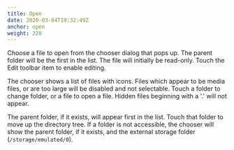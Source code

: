 ```yaml
---
title: Open
date: 2020-03-04T19:32:49Z
anchor: open
weight: 220
---
```


Choose a file to open from the chooser dialog that pops up. The parent
folder will be the first in the list. The file will initially be
read-only. Touch the Edit toolbar item to enable editing.

The chooser shows a list of files with icons. Files which appear to be
media files, or are too large will be disabled and not
selectable. Touch a folder to change folder, or a file to open a
file. Hidden files beginning with a '.' will not appear.

The parent folder, if it exists, will appear first in the list. Touch
that folder to move up the directory tree. If a folder is not
accessible, the chooser will show the parent folder, if it exists, and
the external storage folder (`/storage/emulated/0`).
